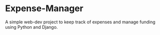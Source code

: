 # Expense-Manager
A simple web-dev project to keep track of expenses and manage funding using Python and Django.
